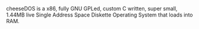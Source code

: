 cheeseDOS is a x86, fully GNU GPLed, custom C written, super small, 1.44MB live Single Address Space Diskette Operating System that loads into RAM.
